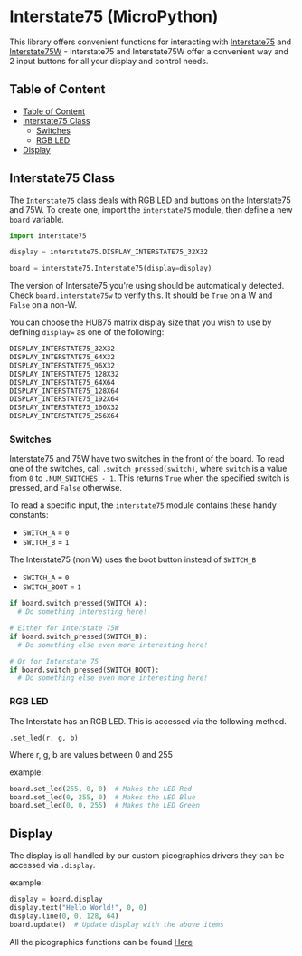# Interstate75 (MicroPython) <!-- omit in toc -->

This library offers convenient functions for interacting with [Interstate75](https://shop.pimoroni.com/products/interstate-75) and [Interstate75W](https://shop.pimoroni.com/products/interstate-75-w) - Interstate75 and Interstate75W offer a convenient way and 2 input buttons for all your display and control needs.

## Table of Content
- [Table of Content](#table-of-content)
- [Interstate75 Class](#interstate75-class)
  - [Switches](#switches)
  - [RGB LED](#rgb-led)
- [Display](#display)



## Interstate75 Class

The `Interstate75` class deals with RGB LED and buttons on the Interstate75 and 75W. To create one, import the `interstate75` module, then define a new `board` variable.


```python
import interstate75

display = interstate75.DISPLAY_INTERSTATE75_32X32

board = interstate75.Interstate75(display=display)
```

The version of Intersate75 you're using should be automatically detected. Check `board.interstate75w` to verify this. It should be `True` on a W and `False` on a non-W.

You can choose the HUB75 matrix display size that you wish to use by defining `display=` as one of the following:

```python
DISPLAY_INTERSTATE75_32X32
DISPLAY_INTERSTATE75_64X32
DISPLAY_INTERSTATE75_96X32
DISPLAY_INTERSTATE75_128X32
DISPLAY_INTERSTATE75_64X64
DISPLAY_INTERSTATE75_128X64
DISPLAY_INTERSTATE75_192X64
DISPLAY_INTERSTATE75_160X32
DISPLAY_INTERSTATE75_256X64
```

### Switches

Interstate75 and 75W have two switches in the front of the board. To read one of the switches, call `.switch_pressed(switch)`, where `switch` is a value from `0` to `.NUM_SWITCHES - 1`. This returns `True` when the specified switch is pressed, and `False` otherwise.

To read a specific input, the `interstate75` module contains these handy constants:

* `SWITCH_A` = `0`
* `SWITCH_B` = `1`

The Interstate75 (non W) uses the boot button instead of `SWITCH_B`

* `SWITCH_A` = `0`
* `SWITCH_BOOT` = `1`

```python
if board.switch_pressed(SWITCH_A):
  # Do something interesting here!

# Either for Interstate 75W
if board.switch_pressed(SWITCH_B):
  # Do something else even more interesting here!

# Or for Interstate 75
if board.switch_pressed(SWITCH_BOOT):
  # Do something else even more interesting here!
```


### RGB LED

The Interstate has an RGB LED. This is accessed via the following method.


`.set_led(r, g, b)`

Where r, g, b are values between 0 and 255


example:

```python
board.set_led(255, 0, 0)  # Makes the LED Red
board.set_led(0, 255, 0)  # Makes the LED Blue
board.set_led(0, 0, 255)  # Makes the LED Green
```

## Display

The display is all handled by our custom picographics drivers they can be accessed via `.display`.

example:

```python
display = board.display
display.text("Hello World!", 0, 0)
display.line(0, 0, 128, 64) 
board.update()  # Update display with the above items
```
All the picographics functions can be found [Here](../modules/picographics/README.md)